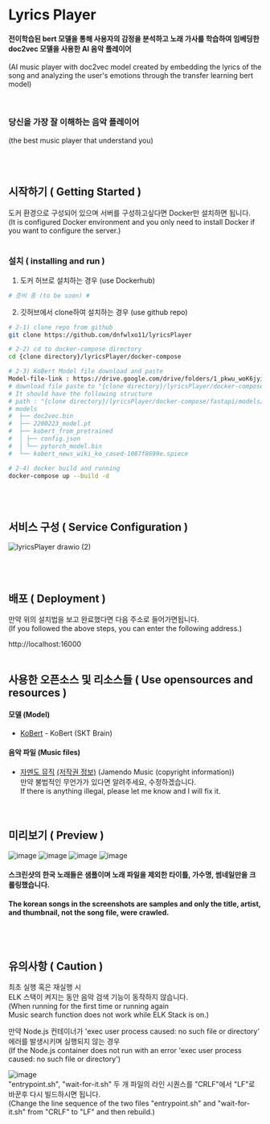 
# Lyrics Player

#### 전이학습된 bert 모델을 통해 사용자의 감정을 분석하고 노래 가사를 학습하여 임베딩한 doc2vec 모델을 사용한 AI 음악 플레이어
(AI music player with doc2vec model created by embedding the lyrics of the song and analyzing the user's emotions through the transfer learning bert model)
    
<br/>

### 당신을 가장 잘 이해하는 음악 플레이어
(the best music player that understand you)
  
<br/><br/>
## 시작하기 ( Getting Started )

도커 환경으로 구성되어 있으며 서버를 구성하고싶다면 Docker만 설치하면 됩니다.  
(It is configured Docker environment and you only need to install Docker if you want to configure the server.)  
<br/>
### 설치 ( installing and run )
1. 도커 허브로 설치하는 경우 (use Dockerhub)
```bash
# 준비 중 (to be soon) #
```
2. 깃허브에서 clone하여 설치하는 경우 (use github repo)
```bash
# 2-1) clone repo from github
git clone https://github.com/dnfwlxo11/lyricsPlayer

# 2-2) cd to docker-compose directory
cd {clone directory}/lyricsPlayer/docker-compose

# 2-3) KoBert Model file download and paste
Model-file-link : https://drive.google.com/drive/folders/1_pkwu_woK6jyi5S9YIEI5kYghzACAI84?usp=sharing
# download file paste to "{clone directory}/lyricsPlayer/docker-compose/fastapi/app/models/"
# It should have the following structure
# path : "{clone directory}/lyricsPlayer/docker-compose/fastapi/models/"
# models
#  ├── doc2vec.bin
#  ├── 2200223_model.pt
#  ├── kobert_from_pretrained
#  │ ├── config.json
#  │ └── pytorch_model.bin
#  └── kobert_news_wiki_ko_cased-1087f8699e.spiece

# 2-4) docker build and running
docker-compose up --build -d
```

  
<br/><br/>
## 서비스 구성 ( Service Configuration ) 
![lyricsPlayer drawio (2)](https://user-images.githubusercontent.com/32836490/156947704-77e154c6-86e0-4cbd-a755-5ae550b11f29.png)
  
<br/><br/>
## 배포 ( Deployment )
만약 위의 설치법을 보고 완료했다면 다음 주소로 들어가면됩니다.  
(If you followed the above steps, you can enter the following address.)
  
  
http://localhost:16000
<br/><br/>
## 사용한 오픈소스 및 리소스들 ( Use opensources and resources )
#### 모델 (Model)
* [KoBert](https://github.com/SKTBrain/KoBERT) - KoBert (SKT Brain)
  
#### 음악 파일 (Music files)
* [자멘도 뮤직](https://www.jamendo.com) [(저작권 정보)](https://www.jamendo.com/legal/licenses) (Jamendo Music (copyright information))  
만약 불법적인 무언가가 있다면 알려주세요, 수정하겠습니다.  
If there is anything illegal, please let me know and I will fix it.  
<br/><br/>

## 미리보기 ( Preview )
![image](https://user-images.githubusercontent.com/32836490/156948756-828f3dca-48c0-446a-b49e-cd2f89eae67a.png)
![image](https://user-images.githubusercontent.com/32836490/156948836-b93ade9f-6bfb-44da-98c1-134f71ffc192.png)
![image](https://user-images.githubusercontent.com/32836490/156948859-fa018662-0dff-4b8b-a028-44798cdf0327.png)
![image](https://user-images.githubusercontent.com/32836490/156949097-325f4e83-e8d6-4884-804e-4caaf75aeae4.png)

#### 스크린샷의 한국 노래들은 샘플이며 노래 파일을 제외한 타이틀, 가수명, 썸네일만을 크롤링했습니다.
#### The korean songs in the screenshots are samples and only the title, artist, and thumbnail, not the song file, were crawled.
<br/><br/>
## 유의사항 ( Caution )
최초 실행 혹은 재실행 시   
ELK 스택이 켜지는 동안 음악 검색 기능이 동작하지 않습니다.  
(When running for the first time or running again  
Music search function does not work while ELK Stack is on.)  

만약 Node.js 컨테이너가 'exec user process caused: no such file or directory' 에러를 발생시키며 실행되지 않는 경우  
(If the Node.js container does not run with an error 'exec user process caused: no such file or directory')  

![image](https://user-images.githubusercontent.com/32836490/159600600-760f5844-1880-4991-9ecc-e3bd0f395c80.png)  
"entrypoint.sh", "wait-for-it.sh" 두 개 파일의 라인 시퀀스를 "CRLF"에서 "LF"로 바꾼후 다시 빌드하시면 됩니다.  
(Change the line sequence of the two files "entrypoint.sh" and "wait-for-it.sh" from "CRLF" to "LF" and then rebuild.)  
<br/><br/>
